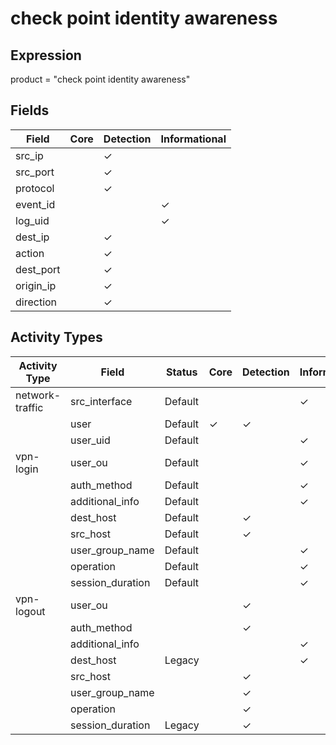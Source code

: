 check point identity awareness
==============================

Expression
----------

product = "check point identity awareness"

Fields
------

| Field     | Core | Detection | Informational |
| --------- | ---- | --------- | ------------- |
| src_ip    |      | &#10003;  |               |
| src_port  |      | &#10003;  |               |
| protocol  |      | &#10003;  |               |
| event_id  |      |           | &#10003;      |
| log_uid   |      |           | &#10003;      |
| dest_ip   |      | &#10003;  |               |
| action    |      | &#10003;  |               |
| dest_port |      | &#10003;  |               |
| origin_ip |      | &#10003;  |               |
| direction |      | &#10003;  |               |

Activity Types
--------------

| Activity Type   | Field            | Status  | Core     | Detection | Informational |
| --------------- | ---------------- | ------- | -------- | --------- | ------------- |
| network-traffic | src_interface    | Default |          |           | &#10003;      |
|                 | user             | Default | &#10003; | &#10003;  |               |
|                 | user_uid         | Default |          |           | &#10003;      |
| vpn-login       | user_ou          | Default |          |           | &#10003;      |
|                 | auth_method      | Default |          |           | &#10003;      |
|                 | additional_info  | Default |          |           | &#10003;      |
|                 | dest_host        | Default |          | &#10003;  |               |
|                 | src_host         | Default |          | &#10003;  |               |
|                 | user_group_name  | Default |          |           | &#10003;      |
|                 | operation        | Default |          |           | &#10003;      |
|                 | session_duration | Default |          |           | &#10003;      |
| vpn-logout      | user_ou          |         |          | &#10003;  |               |
|                 | auth_method      |         |          | &#10003;  |               |
|                 | additional_info  |         |          |           | &#10003;      |
|                 | dest_host        | Legacy  |          |           | &#10003;      |
|                 | src_host         |         |          | &#10003;  |               |
|                 | user_group_name  |         |          | &#10003;  |               |
|                 | operation        |         |          | &#10003;  |               |
|                 | session_duration | Legacy  |          | &#10003;  |               |

